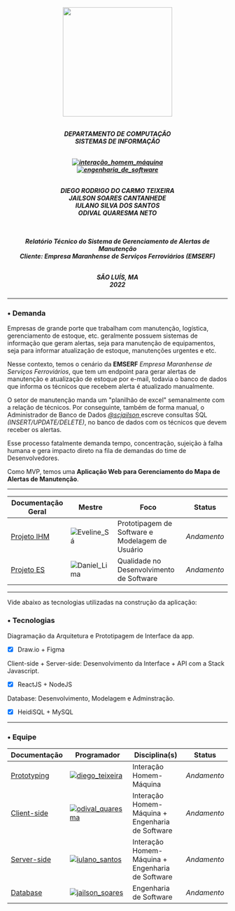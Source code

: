 <h5 align="center">
</br>
<img src="https://user-images.githubusercontent.com/40738499/168456236-ce8aac11-ddb7-4dbb-a540-00c39e10927b.png" width="250px" />
</br></br>

DEPARTAMENTO DE COMPUTAÇÃO</br>
SISTEMAS DE INFORMAÇÃO</br>
</br>

[![interação_homem_máquina](https://img.shields.io/badge/Interação_Homem_Máquina-Profa%20Eveline%20Sá-blue.svg)](url)</br>
[![engenharia_de_software](https://img.shields.io/badge/Engenharia_de_Software-Prof%20Daniel%20Lima%20Jr-blue.svg)](url)</br>
</br>

DIEGO RODRIGO DO CARMO TEIXEIRA</br>
JAILSON SOARES CANTANHEDE</br>
IULANO SILVA DOS SANTOS</br>
ODIVAL QUARESMA NETO</br>
</br></br>

Relatório Técnico do Sistema de Gerenciamento de Alertas de Manutenção</br>
Cliente: Empresa Maranhense de Serviços Ferroviários (EMSERF)</br>
</br>


SÃO LUÍS, MA </br>
2022
</h5>

---

### • Demanda

Empresas de grande porte que trabalham com manutenção, logística, gerenciamento de estoque, etc. geralmente possuem sistemas de informação que geram alertas, seja para manutenção de equipamentos, seja para informar atualização de estoque, manutenções urgentes e etc.

Nesse contexto, temos o cenário da **EMSERF** *Empresa Maranhense de Serviços Ferroviários*, que tem um endpoint para gerar alertas de manutenção e atualização de estoque por e-mail, todavia o banco de dados que informa os técnicos que recebem alerta é atualizado manualmente. 

O setor de manutenção manda um "planilhão de excel" semanalmente com a relação de técnicos. Por conseguinte, também de forma manual, o Administrador de Banco de Dados <a href="https://github.com/scjailson"> *@scjailson* </a> escreve consultas SQL *(INSERT/UPDATE/DELETE)*, no banco de dados com os técnicos que devem receber os alertas. 

Esse processo fatalmente demanda tempo, concentração, sujeição à falha humana e gera impacto direto na fila de demandas do time de Desenvolvedores.

Como MVP, temos uma **Aplicação Web para Gerenciamento do Mapa de Alertas de Manutenção**.

---

| Documentação Geral | Mestre | Foco |Status |
| ----------- | ---------------------- | ------------------------- | --------- |
| <a href="https://github.com/yullano90/EMSERF_Service_Map_Manager/blob/main/Documenta%C3%A7%C3%A3o/1.%20Project_IHC.md"> Projeto IHM </a> | ![Eveline_Sá](https://img.shields.io/badge/Eveline_Sá-IHM-yellow.svg) | Prototipagem de Software e Modelagem de Usuário | *Andamento* |
| <a href="https://github.com/yullano90/EMSERF_Service_Map_Manager/blob/main/Documenta%C3%A7%C3%A3o/2.%20Project_ES.md"> Projeto ES </a> | ![Daniel_Lima](https://img.shields.io/badge/Daniel_Lima-ES-yellow.svg)  | Qualidade no Desenvolvimento de Software  |*Andamento*  |


---

Vide abaixo as tecnologias utilizadas na construção da aplicação:

### • Tecnologias

Diagramação da Arquitetura e Prototipagem de Interface da app.

- [x] Draw.io + Figma

Client-side + Server-side: Desenvolvimento da Interface + API com a Stack Javascript.

- [x] ReactJS + NodeJS

Database: Desenvolvimento, Modelagem e Adminstração.

- [x] HeidiSQL + MySQL

---

### • Equipe

| Documentação |Programador| Disciplina(s)| Status|
| ----------------- | -------- | ----------------- |-------|
|<a href="https://github.com/yullano90/EMSERF_Service_Map_Manager/blob/main/Documenta%C3%A7%C3%A3o/3.%20Prototyping.md"> Prototyping </a>|<a href="https://github.com/DiegoRodrig0"> [![diego_teixeira](https://img.shields.io/badge/Diego_Teixeira-Prototyping-orange.svg)](https://github.com/DiegoRodrig0) </a> | Interação Homem-Máquina | *Andamento* |
|<a href="https://github.com/yullano90/EMSERF_Service_Map_Manager/blob/main/Documenta%C3%A7%C3%A3o/4.%20Front-end.md"> Client-side </a>|<a href="https://github.com/odivalq"> [![odival_quaresma](https://img.shields.io/badge/Odival_Quaresma-Frontend-orange.svg)](https://github.com/odivalq) </a>| Interação Homem-Máquina + Engenharia de Software| *Andamento* |
|<a href="https://github.com/yullano90/EMSERF_Service_Map_Manager/blob/main/Documenta%C3%A7%C3%A3o/5.%20Back-end.md"> Server-side </a>|<a href="https://github.com/yullano90"> [![iulano_santos](https://img.shields.io/badge/Iulano_Santos-Backend-orange.svg)](https://github.com/yullano90) </a>| Interação Homem-Máquina + Engenharia de Software | *Andamento* |
|<a href="https://github.com/yullano90/EMSERF_Service_Map_Manager/blob/main/Documenta%C3%A7%C3%A3o/6.%20Database.md"> Database </a>|<a href="https://github.com/scjailson"> [![jailson_soares](https://img.shields.io/badge/Jailson_Soares-Database-orange.svg)](https://github.com/scjailson) </a>| Engenharia de Software | *Andamento* |


